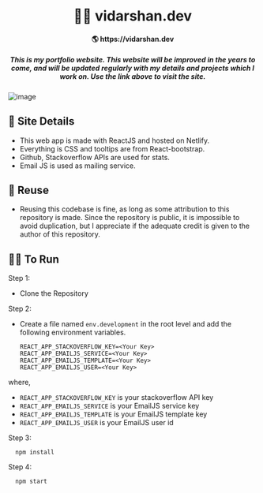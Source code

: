 <h1 align='center'>🧑‍💻 vidarshan.dev</h1> 
<h4 align='center'>🌎 https://vidarshan.dev</h4>

<h5 align='center'>This is my portfolio website. This website will be improved in the years to come, and will be updated regularly with my details and projects which I work on. Use the link above to visit the site.</h5>
   
![image](https://user-images.githubusercontent.com/48169745/142243939-2c1a67b3-c7cc-44f1-a6de-284987d603a2.png)




## 💁 Site Details

- This web app is made with ReactJS and hosted on Netlify.
- Everything is CSS and tooltips are from React-bootstrap.
- Github, Stackoverflow APIs are used for stats.
- Email JS is used as mailing service.

## 📌 Reuse

- Reusing this codebase is fine, as long as some attribution to this repository is made. Since the repository is public,
  it is impossible to avoid duplication, but I appreciate if the adequate credit is given to the author of this repository.
 

## 🏃‍♂️ To Run

Step 1:

- Clone the Repository

Step 2: 
- Create a file named `env.development` in the root level and add the following environment variables.
    
    
      REACT_APP_STACKOVERFLOW_KEY=<Your Key>
      REACT_APP_EMAILJS_SERVICE=<Your Key>
      REACT_APP_EMAILJS_TEMPLATE=<Your Key>
      REACT_APP_EMAILJS_USER=<Your Key>

where, 
- `REACT_APP_STACKOVERFLOW_KEY` is your stackoverflow API key
- `REACT_APP_EMAILJS_SERVICE` is your EmailJS service key
- `REACT_APP_EMAILJS_TEMPLATE` is your EmailJS template key
- `REACT_APP_EMAILJS_USER` is your EmailJS user id



Step 3:

      npm install

Step 4:

      npm start
